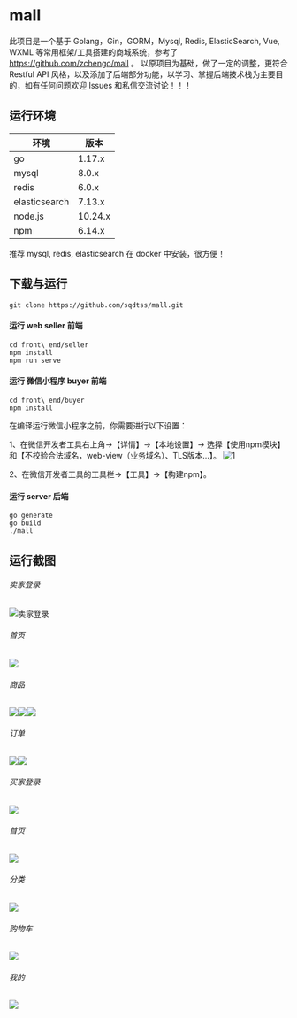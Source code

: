 # mall
此项目是一个基于 Golang，Gin，GORM，Mysql, Redis, ElasticSearch, Vue, WXML 等常用框架/工具搭建的商城系统，参考了 https://github.com/zchengo/mall 。
以原项目为基础，做了一定的调整，更符合 Restful API 风格，以及添加了后端部分功能，以学习、掌握后端技术栈为主要目的，如有任何问题欢迎 Issues 和私信交流讨论！！！
## 运行环境
|环境|版本|
|--|--|
|go|1.17.x|
|mysql|8.0.x|
|redis|6.0.x|
|elasticsearch|7.13.x|
|node.js|10.24.x|
|npm|6.14.x|

推荐 mysql, redis, elasticsearch 在 docker 中安装，很方便！

## 下载与运行
```shell
git clone https://github.com/sqdtss/mall.git
```
#### 运行 web seller 前端
```shell
cd front\ end/seller
npm install
npm run serve
```

#### 运行 微信小程序 buyer 前端
```shell
cd front\ end/buyer
npm install
```
在编译运行微信小程序之前，你需要进行以下设置：

1、在微信开发者工具右上角->【详情】->【本地设置】-> 选择【使用npm模块】和【不校验合法域名，web-view（业务域名）、TLS版本...】。
![1](readme/wx_setting.png)

2、在微信开发者工具的工具栏->【工具】->【构建npm】。

#### 运行 server 后端
```shell
go generate
go build
./mall
```

## 运行截图
###### 卖家登录
![卖家登录](readme/seller_login.png)
###### 首页
![](readme/seller_index.png)
###### 商品
![](readme/product_list.png)![](readme/product_add.png)![](readme/seller_category.png)
###### 订单
![](readme/order_list.png)![](readme/order_set.png)
###### 买家登录
![](readme/buyer_login.png)
###### 首页
![](readme/buyer_index.png)
###### 分类
![](readme/buyer_category.png)
###### 购物车
![](readme/buyer_category.png)
###### 我的
![](readme/buyer_mine.png)
